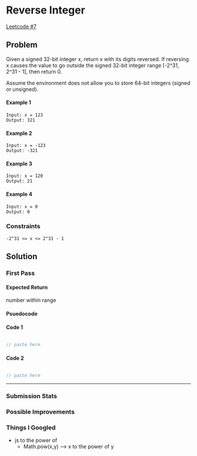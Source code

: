 # Reverse Integer

[Leetcode #7](https://leetcode.com/problems/reverse-integer/)

## Problem

Given a signed 32-bit integer x, return x with its digits reversed. If reversing x causes the value to go outside the signed 32-bit integer range [-2^31, 2^31 - 1], then return 0.

Assume the environment does not allow you to store 64-bit integers (signed or unsigned).

#### Example 1

    Input: x = 123
    Output: 321

#### Example 2

    Input: x = -123
    Output: -321

#### Example 3

    Input: x = 120
    Output: 21

#### Example 4

    Input: x = 0
    Output: 0

### Constraints

    -2^31 <= x <= 2^31 - 1

## Solution

### First Pass

#### Expected Return

number within range

#### Psuedocode


#### Code 1
```javascript

// paste here

```

#### Code 2

```javascript

// paste here

```


-----

### Submission Stats

### Possible Improvements

### Things I Googled

* js to the power of
    * Math.pow(x,y) --> x to the power of y
